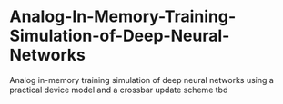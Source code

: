 # Analog-In-Memory-Training-Simulation-of-Deep-Neural-Networks
Analog in-memory training simulation of deep neural networks using a practical device model and a crossbar update scheme 
tbd
